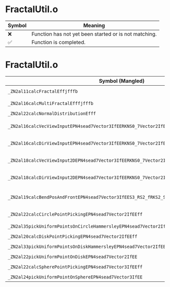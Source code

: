 # FractalUtil.o
| Symbol | Meaning 
| ------------- | ------------- 
| :x: | Function has not yet been started or is not matching. 
| :white_check_mark: | Function is completed. 


# FractalUtil.o
| Symbol (Mangled) | Symbol (Demangled) | Decompiled? |
| ------------- |  ------------- | ------------- |
| `_ZN2al11calcFractalEffjfffb` | `al::calcFractal(float,float,unsigned int,float,float,float,bool)` | :white_check_mark: |
| `_ZN2al16calcMultiFractalEfffjfffb` | `al::calcMultiFractal(float,float,float,unsigned int,float,float,float,bool)` | :white_check_mark: |
| `_ZN2al22calcNormalDistributionEfff` | `al::calcNormalDistribution(float,float,float)` | :white_check_mark: |
| `_ZN2al16calcVecViewInputEPN4sead7Vector3IfEERKNS0_7Vector2IfEERKS2_PKNS0_8Matrix34IfEE` | `al::calcVecViewInput(sead::Vector3<float> *,sead::Vector2<float> const&,sead::Vector3<float> const&,sead::Matrix34<float> const*)` | :white_check_mark: |
| `_ZN2al16calcDirViewInputEPN4sead7Vector3IfEERKNS0_7Vector2IfEERKS2_PKNS0_8Matrix34IfEE` | `al::calcDirViewInput(sead::Vector3<float> *,sead::Vector2<float> const&,sead::Vector3<float> const&,sead::Matrix34<float> const*)` | :white_check_mark: |
| `_ZN2al18calcVecViewInput2DEPN4sead7Vector3IfEERKNS0_7Vector2IfEERKS2_PKNS0_8Matrix34IfEE` | `al::calcVecViewInput2D(sead::Vector3<float> *,sead::Vector2<float> const&,sead::Vector3<float> const&,sead::Matrix34<float> const*)` | :white_check_mark: |
| `_ZN2al18calcDirViewInput2DEPN4sead7Vector3IfEERKNS0_7Vector2IfEERKS2_PKNS0_8Matrix34IfEE` | `al::calcDirViewInput2D(sead::Vector3<float> *,sead::Vector2<float> const&,sead::Vector3<float> const&,sead::Matrix34<float> const*)` | :white_check_mark: |
| `_ZN2al19calcBendPosAndFrontEPN4sead7Vector3IfEES3_RS2_fRKS2_S6_f` | `al::calcBendPosAndFront(sead::Vector3<float> *,sead::Vector3<float> *,sead::Vector3<float>&,float,sead::Vector3<float> const&,sead::Vector3<float> const&,float)` | :white_check_mark: |
| `_ZN2al22calcCirclePointPickingEPN4sead7Vector2IfEEff` | `al::calcCirclePointPicking(sead::Vector2<float> *,float,float)` | :white_check_mark: |
| `_ZN2al35pickUniformPointsOnCircleHammersleyEPN4sead7Vector2IfEEjj` | `al::pickUniformPointsOnCircleHammersley(sead::Vector2<float> *,unsigned int,unsigned int)` | :white_check_mark: |
| `_ZN2al20calcDiskPointPickingEPN4sead7Vector2IfEEff` | `al::calcDiskPointPicking(sead::Vector2<float> *,float,float)` | :white_check_mark: |
| `_ZN2al33pickUniformPointsOnDiskHammersleyEPN4sead7Vector2IfEEjj` | `al::pickUniformPointsOnDiskHammersley(sead::Vector2<float> *,unsigned int,unsigned int)` | :white_check_mark: |
| `_ZN2al22pickUniformPointOnDiskEPN4sead7Vector2IfEE` | `al::pickUniformPointOnDisk(sead::Vector2<float> *)` | :white_check_mark: |
| `_ZN2al22calcSpherePointPickingEPN4sead7Vector3IfEEff` | `al::calcSpherePointPicking(sead::Vector3<float> *,float,float)` | :white_check_mark: |
| `_ZN2al24pickUniformPointOnSphereEPN4sead7Vector3IfEE` | `al::pickUniformPointOnSphere(sead::Vector3<float> *)` | :white_check_mark: |
